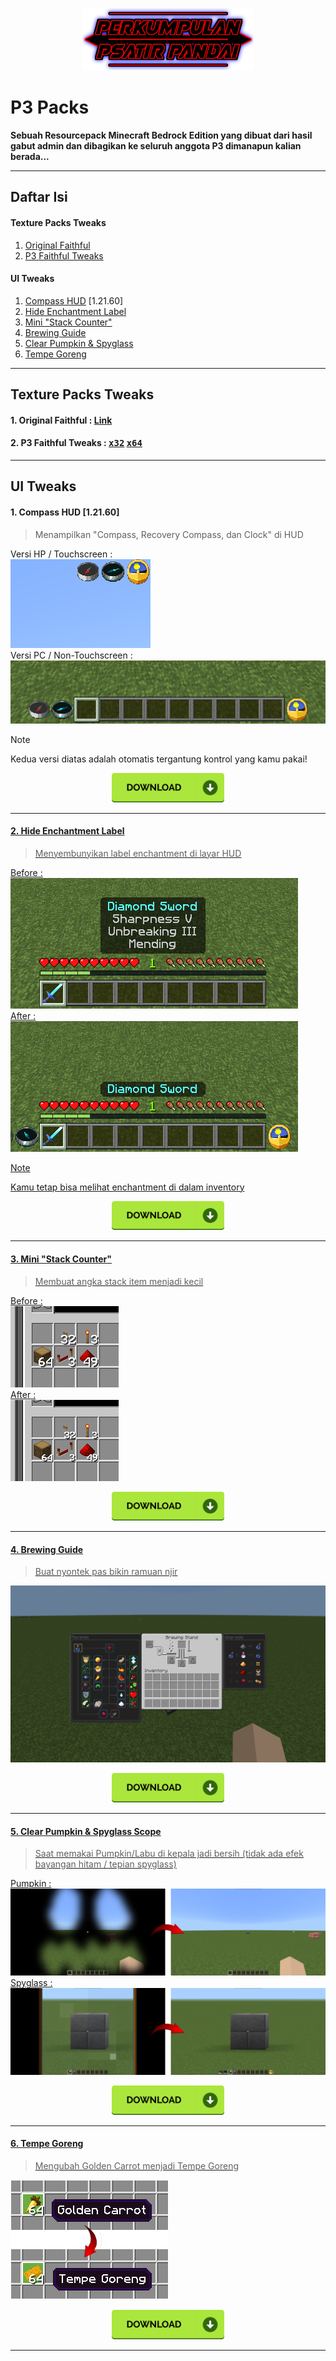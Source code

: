 <p align="center"><img src=/Images/p3icon.png height="100"></p>

# P3 Packs
**Sebuah Resourcepack Minecraft Bedrock Edition yang dibuat dari hasil gabut admin dan dibagikan ke seluruh anggota P3 dimanapun kalian berada...**
<hr>

## Daftar Isi
#### Texture Packs Tweaks
1. [Original Faithful](#1-original-faithful--link)
2. [P3 Faithful Tweaks](#2-p3-faithful-tweaks--x32-x64)
#### UI Tweaks
1. [Compass HUD](#1-compass-hud-12160) [1.21.60]
2. [Hide Enchantment Label](#2-hide-enchantment-label)
3. [Mini "Stack Counter"](#3-mini-stack-counter)
4. [Brewing Guide](#4-brewing-guide)
5. [Clear Pumpkin & Spyglass](#5-clear-pumpkin--spyglass-scope)
6. [Tempe Goreng](#6-tempe-goreng)
<hr>

## Texture Packs Tweaks
#### 1. Original Faithful : [Link](https://faithfulpack.net/)
#### 2. P3 Faithful Tweaks : [<kbd>x32</kbd>](https://github.com/Xodernz/P3-Pack/releases/download/all/P3.Faithfull.Tweaks.32x.mcpack) [<kbd>x64</kbd>](https://github.com/Xodernz/P3-Pack/releases/download/all/P3.Faithfull.Tweaks.64x.mcpack)
<hr>

## UI Tweaks
#### 1. Compass HUD [1.21.60]
>Menampilkan "Compass, Recovery Compass, dan Clock" di HUD

Versi HP / Touchscreen :\
![](/Images/compass%20ts.png)\
Versi PC / Non-Touchscreen :\
![](/Images/compass%20non%20ts.png)
>[!Note]
>Kedua versi diatas adalah otomatis tergantung kontrol yang kamu pakai!
<p align="center"> <a href=https://github.com/Xodernz/P3-Pack/releases/download/all/P3.Compass.HUD.mcpack><img src=/Images/dlbtn.png width="180"></p>
<hr>

#### 2. Hide Enchantment Label
>Menyembunyikan label enchantment di layar HUD

Before :\
![](/Images/Hide%20Enchant%20Before.png)\
After :\
![](/Images/Hide%20Enchant%20After.png)
>[!Note]
>Kamu tetap bisa melihat enchantment di dalam inventory
<p align="center"><a href=https://github.com/Xodernz/P3-Pack/releases/download/all/Hide.Enchant.mcpack><img src=/Images/dlbtn.png width="180"></p>
<hr>

#### 3. Mini "Stack Counter"
>Membuat angka stack item menjadi kecil

Before :\
![](/Images/Stk%20Count%20B.png)\
After :\
![](/Images/Stk%20Count%20A.png)
<p align="center"><a href=https://github.com/Xodernz/P3-Pack/releases/download/all/mini.stack.counter.mcpack><img src=/Images/dlbtn.png width="180"></p>
<hr>

#### 4. Brewing Guide
>Buat nyontek pas bikin ramuan njir

![](/Images/Brew%20Guide.png)
<p align="center"><a href=https://github.com/Xodernz/P3-Pack/releases/download/all/Brewing.Guide.mcpack><img src=/Images/dlbtn.png width="180"></p>
<hr>

#### 5. Clear Pumpkin & Spyglass Scope
>Saat memakai Pumpkin/Labu di kepala jadi bersih (tidak ada efek bayangan hitam / tepian spyglass)

Pumpkin :\
![](/Images/Pumpkin.png)\
Spyglass :\
![](/Images/Spyglass.png)
<p align="center"><a href=https://github.com/Xodernz/P3-Pack/releases/download/all/Clear.Pumpkin.Spyglass.mcpack><img src=/Images/dlbtn.png width="180"></p>
<hr>

#### 6. Tempe Goreng
>Mengubah Golden Carrot menjadi Tempe Goreng

![](/Images/Tempegoreng.png)
<p align="center"><a href=https://github.com/Xodernz/P3-Pack/releases/download/Tempe-Goreng/Tempe.Goreng.mcpack><img src=/Images/dlbtn.png width="180"></p>
<hr>

